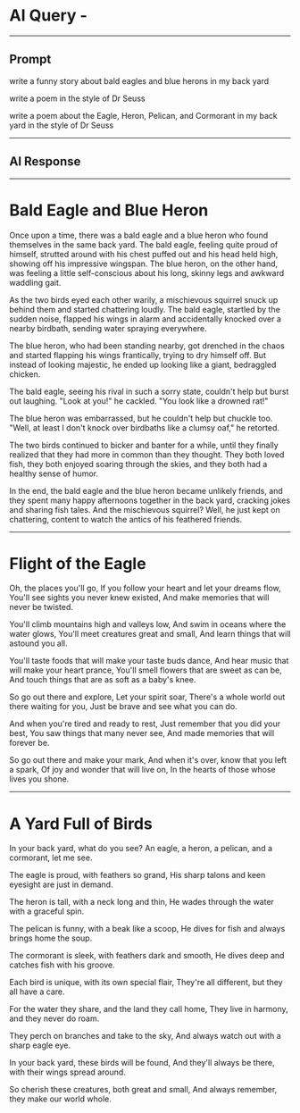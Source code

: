 # AI Query - 

---

## Prompt

write a funny story about bald eagles and blue herons in my back yard

write a poem in the style of Dr Seuss

write a poem about the Eagle, Heron, Pelican, and Cormorant in my back yard in the style of Dr Seuss

---

## AI Response

---

# Bald Eagle and Blue Heron

Once upon a time, there was a bald eagle and a blue heron who found themselves in the same back
yard. The bald eagle, feeling quite proud of himself, strutted around with his chest puffed out and
his head held high, showing off his impressive wingspan. The blue heron, on the other hand, was
feeling a little self-conscious about his long, skinny legs and awkward waddling gait.

As the two birds eyed each other warily, a mischievous squirrel snuck up behind them and started
chattering loudly. The bald eagle, startled by the sudden noise, flapped his wings in alarm and
accidentally knocked over a nearby birdbath, sending water spraying everywhere.

The blue heron, who had been standing nearby, got drenched in the chaos and started flapping his
wings frantically, trying to dry himself off. But instead of looking majestic, he ended up looking
like a giant, bedraggled chicken.

The bald eagle, seeing his rival in such a sorry state, couldn't help but burst out laughing. "Look
at you!" he cackled. "You look like a drowned rat!"

The blue heron was embarrassed, but he couldn't help but chuckle too. "Well, at least I don't knock
over birdbaths like a clumsy oaf," he retorted.

The two birds continued to bicker and banter for a while, until they finally realized that they had
more in common than they thought. They both loved fish, they both enjoyed soaring through the
skies, and they both had a healthy sense of humor.

In the end, the bald eagle and the blue heron became unlikely friends, and they spent many happy
afternoons together in the back yard, cracking jokes and sharing fish tales. And the mischievous
squirrel? Well, he just kept on chattering, content to watch the antics of his feathered friends.

---

# Flight of the Eagle

Oh, the places you'll go,
If you follow your heart and let your dreams flow,
You'll see sights you never knew existed,
And make memories that will never be twisted.

You'll climb mountains high and valleys low,
And swim in oceans where the water glows,
You'll meet creatures great and small,
And learn things that will astound you all.

You'll taste foods that will make your taste buds dance,
And hear music that will make your heart prance,
You'll smell flowers that are sweet as can be,
And touch things that are as soft as a baby's knee.

So go out there and explore,
Let your spirit soar,
There's a whole world out there waiting for you,
Just be brave and see what you can do.

And when you're tired and ready to rest,
Just remember that you did your best,
You saw things that many never see,
And made memories that will forever be.

So go out there and make your mark,
And when it's over, know that you left a spark,
Of joy and wonder that will live on,
In the hearts of those whose lives you shone.

---

# A Yard Full of Birds

In your back yard, what do you see?
An eagle, a heron, a pelican, and a cormorant, let me see.

The eagle is proud, with feathers so grand,
His sharp talons and keen eyesight are just in demand.

The heron is tall, with a neck long and thin,
He wades through the water with a graceful spin.

The pelican is funny, with a beak like a scoop,
He dives for fish and always brings home the soup.

The cormorant is sleek, with feathers dark and smooth,
He dives deep and catches fish with his groove.

Each bird is unique, with its own special flair,
They're all different, but they all have a care.

For the water they share, and the land they call home,
They live in harmony, and they never do roam.

They perch on branches and take to the sky,
And always watch out with a sharp eagle eye.

In your back yard, these birds will be found,
And they'll always be there, with their wings spread around.

So cherish these creatures, both great and small,
And always remember, they make our world whole.

